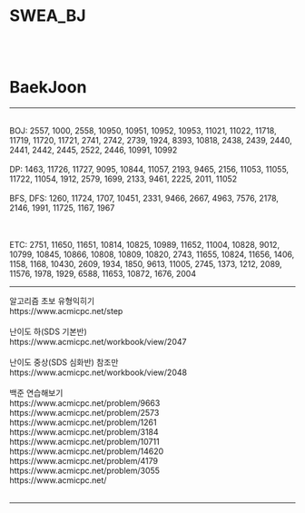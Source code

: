 # SWEA_BJ
<br><br><h1>BaekJoon</h1>
<hr> <br>
BOJ: 2557, 1000, 2558, 10950, 10951, 10952, 10953, 11021, 11022, 11718, 11719, 11720, 11721, 2741, 2742, 2739, 1924, 8393, 10818, 2438, 2439, 2440, 2441, 2442, 2445, 2522, 2446, 10991, 10992 <br>
<br>
DP: 1463, 11726, 11727, 9095, 10844, 11057, 2193, 9465, 2156, 11053, 11055, 11722, 11054, 1912, 2579, 1699, 2133, 9461, 2225, 2011, 11052 <br>
<br>
BFS, DFS: 1260, 11724, 1707, 10451, 2331, 9466, 2667, 4963, 7576, 2178, 2146, 1991, 11725, 1167, 1967<br>
<br><br>

ETC: 2751, 11650, 11651, 10814, 10825, 10989, 11652, 11004, 10828, 9012, 10799, 10845, 10866, 10808, 10809, 10820, 2743, 11655, 10824, 11656, 1406, 1158, 1168, 10430, 2609, 1934, 1850, 9613, 11005, 2745, 1373, 1212, 2089, 11576, 1978, 1929, 6588, 11653, 10872, 1676, 2004 <br>
<hr>
알고리즘 초보 유형익히기<br>
https://www.acmicpc.net/step<br>
<br>
난이도 하(SDS 기본반)<br>
https://www.acmicpc.net/workbook/view/2047<br>
<br>
난이도 중상(SDS 심화반) 참조만<br>
https://www.acmicpc.net/workbook/view/2048 <br>
<br>
백준 연습해보기<br>
https://www.acmicpc.net/problem/9663<br>
https://www.acmicpc.net/problem/2573<br>
https://www.acmicpc.net/problem/1261<br>
https://www.acmicpc.net/problem/3184<br>
https://www.acmicpc.net/problem/10711<br>
https://www.acmicpc.net/problem/14620<br>
https://www.acmicpc.net/problem/4179<br>
https://www.acmicpc.net/problem/3055<br>
https://www.acmicpc.net/<br><br><hr>
